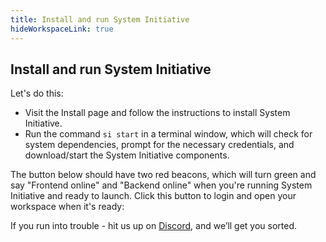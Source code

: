 ```yaml
---
title: Install and run System Initiative
hideWorkspaceLink: true
---
```

## Install and run System Initiative

Let's do this:
* Visit the <router-link :to="{ name: 'download' }" target="_blank">Install page</router-link> and follow the instructions to install System Initiative.
* Run the command `si start` in a terminal window, which will check for system dependencies, prompt for the necessary credentials, and download/start the System Initiative components.

The button below should have two red beacons, which will turn green and say "Frontend online" and "Backend online" when you're running System Initiative and ready to launch. Click this button to login and open your workspace when it's ready:

<!-- must wrap in a div to undo some of the automatic styling because otherwise it will be put inside a <p> tag -->
<div><workspace-link-widget></workspace-link-widget></div>

If you run into trouble - hit us up on <a href="https://discord.com/channels/955539345538957342/1080953018788364288" target="_blank">Discord</a>, and we’ll get you sorted.
